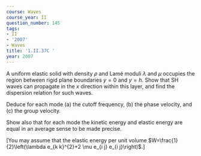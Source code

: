 ```yaml
---
course: Waves
course_year: II
question_number: 145
tags:
- II
- '2007'
- Waves
title: '1.II.37C '
year: 2007
---
```



A uniform elastic solid with density $\rho$ and Lamé moduli $\lambda$ and $\mu$ occupies the region between rigid plane boundaries $y=0$ and $y=h$. Show that SH waves can propagate in the $x$ direction within this layer, and find the dispersion relation for such waves.

Deduce for each mode (a) the cutoff frequency, (b) the phase velocity, and (c) the group velocity.

Show also that for each mode the kinetic energy and elastic energy are equal in an average sense to be made precise.

[You may assume that the elastic energy per unit volume $W=\frac{1}{2}\left(\lambda e_{k k}^{2}+2 \mu e_{i j} e_{i j}\right)$.]